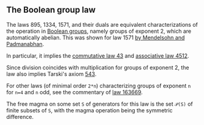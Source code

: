## The Boolean group law

The laws 895, 1334, 1571, and their duals are equivalent characterizations of the operation in [Boolean groups](https://teorth.github.io/equational_theories/blueprint/implications-chapter.html#1571_impl), namely groups of exponent 2, which are automatically abelian.  This was shown for law 1571 [by Mendelsohn and Padmanabhan](https://teorth.github.io/equational_theories/blueprint/sect0001.html#mendelsohn-padmanabhan).

In particular, it implies the [commutative law 43](https://teorth.github.io/equational_theories/implications/?43) and [associative law 4512](https://teorth.github.io/equational_theories/implications/?4512).

Since division coincides with multiplication for groups of exponent 2, the law also implies Tarski's axiom [543](https://teorth.github.io/equational_theories/implications/?543).

For other laws (of minimal order `2*n`) characterizing groups of exponent `n` for `n=4` and `n` odd, see the commentary of [law 163669](https://teorth.github.io/equational_theories/implications/?163669).

The free magma on some set `S` of generators for this law is the set `𝒫(S)` of finite subsets of `S`, with the magma operation being the symmetric difference.
